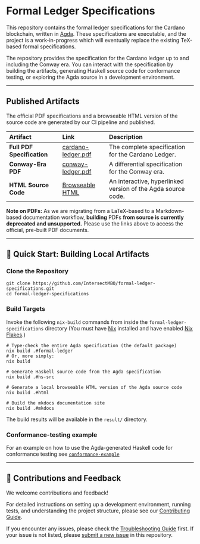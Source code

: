 # Formal Ledger Specifications

This repository contains the formal ledger specifications for the Cardano blockchain,
written in [Agda](https://wiki.portal.chalmers.se/agda/pmwiki.php). These
specifications are executable, and the project is a work-in-progress which will
eventually replace the existing TeX-based formal specifications.

The repository provides the specification for the Cardano ledger up to and including
the Conway era. You can interact with the specification by building the artifacts,
generating Haskell source code for conformance testing, or exploring the Agda source
in a development environment.

---

## **Published Artifacts**

The official PDF specifications and a browseable HTML version of the source code are generated by our CI pipeline and published.

| Artifact | Link | Description |
| :---- | :---- | :---- |
| **Full PDF Specification** | [cardano-ledger.pdf](https://IntersectMBO.github.io/formal-ledger-specifications/cardano-ledger.pdf) | The complete specification for the Cardano Ledger. |
| **Conway-Era PDF** | [conway-ledger.pdf](https://IntersectMBO.github.io/formal-ledger-specifications/conway-ledger.pdf) | A differential specification for the Conway era. |
| **HTML Source Code** | [Browseable HTML](https://IntersectMBO.github.io/formal-ledger-specifications/html/index.html) | An interactive, hyperlinked version of the Agda source code. |

**Note on PDFs:** As we are migrating from a LaTeX-based to a Markdown-based documentation workflow, **building** PDFs **from source is currently deprecated and unsupported.** Please use the links above to access the official, pre-built PDF documents.

---

## **🚀 Quick Start: Building Local Artifacts**

### **Clone the Repository**

```
git clone https://github.com/IntersectMBO/formal-ledger-specifications.git
cd formal-ledger-specifications
```

### **Build Targets**

Invoke the following `nix-build` commands from inside the
`formal-ledger-specifications` directory
(You must have [Nix](https://nixos.org/download/) installed and have enabled [Nix Flakes](https://nixos.wiki/wiki/Flakes).)

```
# Type-check the entire Agda specification (the default package)
nix build .#formal-ledger
# Or, more simply:
nix build

# Generate Haskell source code from the Agda specification
nix build .#hs-src

# Generate a local browseable HTML version of the Agda source code
nix build .#html

# Build the mkdocs documentation site
nix build .#mkdocs
```

The build results will be available in the `result/` directory.

### Conformance-testing example

For an example on how to use the Agda-generated Haskell code for conformance
testing see [`conformance-example`](conformance-example)

---

## **🤝 Contributions and Feedback**

We welcome contributions and feedback!

For detailed instructions on setting up a development environment, running tests, and
understanding the project structure, please see our [Contributing Guide][].

If you encounter any issues, please check the [Troubleshooting Guide][] first.
If your issue is not listed, please [submit a new issue][] in this repository.

[Troubleshooting Guide]: https://github.com/IntersectMBO/formal-ledger-specifications/TROUBLESHOOTING.md
[submit a new issue]: https://github.com/IntersectMBO/formal-ledger-specifications/issues/new/choose
[Contributing Guide]: https://github.com/IntersectMBO/formal-ledger-specifications/CONTRIBUTING.md
